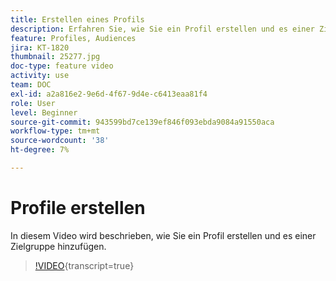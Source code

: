 ```yaml
---
title: Erstellen eines Profils
description: Erfahren Sie, wie Sie ein Profil erstellen und es einer Zielgruppe hinzufügen.
feature: Profiles, Audiences
jira: KT-1820
thumbnail: 25277.jpg
doc-type: feature video
activity: use
team: DOC
exl-id: a2a816e2-9e6d-4f67-9d4e-c6413eaa81f4
role: User
level: Beginner
source-git-commit: 943599bd7ce139ef846f093ebda9084a91550aca
workflow-type: tm+mt
source-wordcount: '38'
ht-degree: 7%

---
```


# Profile erstellen

In diesem Video wird beschrieben, wie Sie ein Profil erstellen und es einer Zielgruppe hinzufügen.

>[!VIDEO](https://video.tv.adobe.com/v/25277/?learn=on){transcript=true}
